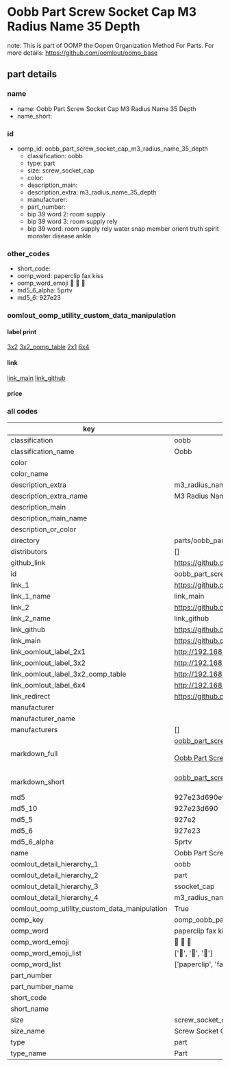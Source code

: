 # Oobb Part Screw Socket Cap M3 Radius Name 35 Depth  

note: This is part of OOMP the Oopen Organization Method For Parts. For more details: https://github.com/oomlout/oomp_base

##  part details
  







### name
* name: Oobb Part Screw Socket Cap M3 Radius Name 35 Depth
* name_short: 
### id
* oomp_id: oobb_part_screw_socket_cap_m3_radius_name_35_depth
  * classification: oobb
  * type: part
  * size: screw_socket_cap
  * color: 
  * description_main: 
  * description_extra: m3_radius_name_35_depth
  * manufacturer: 
  * part_number: 
  * bip 39 word 2: room supply
  * bip 39 word 3: room supply rely
  * bip 39 word: room supply rely water snap member orient truth spirit monster disease ankle

### other_codes
* short_code: 
* oomp_word: paperclip fax kiss
* oomp_word_emoji :paperclip: :fax: :kiss:
* md5_6_alpha: 5prtv
* md5_6: 927e23






### oomlout_oomp_utility_custom_data_manipulation
#### label print
[3x2](http://192.168.1.245:1112/?label=oomp%205prtv)
[3x2_oomp_table](http://192.168.1.108:1112/?label=oomp%205prtv)
[2x1](http://192.168.1.242:1112/?label=oomp%205prtv)
[6x4](http://192.168.1.55:1112/?label=oomp%205prtv)    

#### link

[link_main](https://github.com/oomlout/oomlout_oomp_version_1_messy/tree/main/parts/oobb_part_screw_socket_cap_m3_radius_name_35_depth) [link_github](https://github.com/oomlout/oomlout_oomp_version_1_messy/tree/main/parts/oobb_part_screw_socket_cap_m3_radius_name_35_depth)                             

#### price







### all codes 
| key | value |  
| --- | --- |  
| classification | oobb |  
| classification_name | Oobb |  
| color |  |  
| color_name |  |  
| description_extra | m3_radius_name_35_depth |  
| description_extra_name | M3 Radius Name 35 Depth |  
| description_main |  |  
| description_main_name |  |  
| description_or_color |   |  
| directory | parts/oobb_part_screw_socket_cap_m3_radius_name_35_depth |  
| distributors | [] |  
| github_link | https://github.com/oomlout/oomlout_oomp_part_src/tree/main/parts/oobb_part_screw_socket_cap_m3_radius_name_35_depth |  
| id | oobb_part_screw_socket_cap_m3_radius_name_35_depth |  
| link_1 | https://github.com/oomlout/oomlout_oomp_version_1_messy/tree/main/parts/oobb_part_screw_socket_cap_m3_radius_name_35_depth |  
| link_1_name | link_main |  
| link_2 | https://github.com/oomlout/oomlout_oomp_version_1_messy/tree/main/parts/oobb_part_screw_socket_cap_m3_radius_name_35_depth |  
| link_2_name | link_github |  
| link_github | https://github.com/oomlout/oomlout_oomp_version_1_messy/tree/main/parts/oobb_part_screw_socket_cap_m3_radius_name_35_depth |  
| link_main | https://github.com/oomlout/oomlout_oomp_version_1_messy/tree/main/parts/oobb_part_screw_socket_cap_m3_radius_name_35_depth |  
| link_oomlout_label_2x1 | http://192.168.1.242:1112/?label=oomp%205prtv |  
| link_oomlout_label_3x2 | http://192.168.1.245:1112/?label=oomp%205prtv |  
| link_oomlout_label_3x2_oomp_table | http://192.168.1.108:1112/?label=oomp%205prtv |  
| link_oomlout_label_6x4 | http://192.168.1.55:1112/?label=oomp%205prtv |  
| link_redirect | https://github.com/oomlout/oomlout_oomp_version_1_messy/tree/main/parts/oobb_part_screw_socket_cap_m3_radius_name_35_depth |  
| manufacturer |  |  
| manufacturer_name |  |  
| manufacturers | [] |  
| markdown_full | [oobb_part_screw_socket_cap_m3_radius_name_35_depth](none)<br>[](none)<br>[Oobb Part Screw Socket Cap M3 Radius Name 35 Depth](none)<br><br> |  
| markdown_short | [oobb_part_screw_socket_cap_m3_radius_name_35_depth](none)<br><br> |  
| md5 | 927e23d690e9d3922b66af7d6af675df |  
| md5_10 | 927e23d690 |  
| md5_5 | 927e2 |  
| md5_6 | 927e23 |  
| md5_6_alpha | 5prtv |  
| name | Oobb Part Screw Socket Cap M3 Radius Name 35 Depth |  
| oomlout_detail_hierarchy_1 | oobb |  
| oomlout_detail_hierarchy_2 | part |  
| oomlout_detail_hierarchy_3 | ssocket_cap |  
| oomlout_detail_hierarchy_4 | m3_radius_name_35_depth |  
| oomlout_oomp_utility_custom_data_manipulation | True |  
| oomp_key | oomp_oobb_part_screw_socket_cap_m3_radius_name_35_depth |  
| oomp_word | paperclip fax kiss |  
| oomp_word_emoji | :paperclip: :fax: :kiss: |  
| oomp_word_emoji_list | [':paperclip:', ':fax:', ':kiss:'] |  
| oomp_word_list | ['paperclip', 'fax', 'kiss'] |  
| part_number |  |  
| part_number_name |  |  
| short_code |  |  
| short_name |  |  
| size | screw_socket_cap |  
| size_name | Screw Socket Cap |  
| type | part |  
| type_name | Part |  
